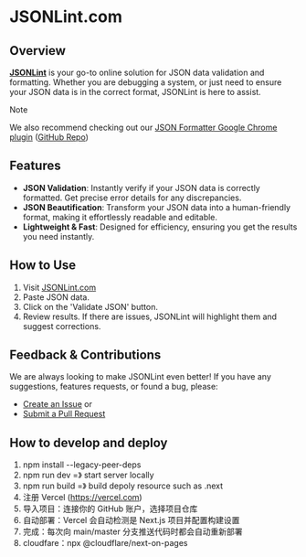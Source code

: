 # JSONLint.com

## Overview

[**JSONLint**](https://jsonlint.com) is your go-to online solution for JSON data validation and formatting. Whether you are debugging a system, or just need to ensure your JSON data is in the correct format, JSONLint is here to assist.

> [!NOTE]
> We also recommend checking out our [JSON Formatter Google Chrome plugin](https://chrome.google.com/webstore/detail/json-formatter/ondecobpcidaehknoegeapmclapnkgcl) ([GitHub Repo](https://github.com/circlecell/jsonformatter))

## Features

- **JSON Validation**: Instantly verify if your JSON data is correctly formatted. Get precise error details for any discrepancies.
- **JSON Beautification**: Transform your JSON data into a human-friendly format, making it effortlessly readable and editable.
- **Lightweight & Fast**: Designed for efficiency, ensuring you get the results you need instantly.

## How to Use

1. Visit [JSONLint.com](https://jsonlint.com/)
2. Paste JSON data.
3. Click on the 'Validate JSON' button.
4. Review results. If there are issues, JSONLint will highlight them and suggest corrections.

## Feedback & Contributions

We are always looking to make JSONLint even better! If you have any suggestions, features requests, or found a bug, please:

- [Create an Issue](https://github.com/circlecell/jsonlint/issues) or
- [Submit a Pull Request](https://github.com/circlecell/jsonlint/pulls)

## How to develop and deploy
1. npm install --legacy-peer-deps
2. npm run dev =》 start server locally
3. npm run build =》 build depoly resource such as .next
4. 注册 Vercel (https://vercel.com)
5. 导入项目：连接你的 GitHub 账户，选择项目仓库
6. 自动部署：Vercel 会自动检测是 Next.js 项目并配置构建设置
7. 完成：每次向 main/master 分支推送代码时都会自动重新部署
8. cloudfare：npx @cloudflare/next-on-pages